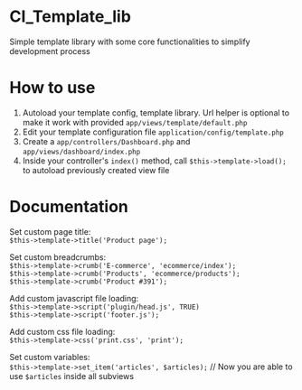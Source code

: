 CI_Template_lib
===============

Simple template library with some core functionalities to simplify development process

How to use
===============
1. Autoload your template config, template library. Url helper is optional to make it work with provided `app/views/template/default.php`
2. Edit your template configuration file `application/config/template.php`
3. Create a `app/controllers/Dashboard.php` and `app/views/dashboard/index.php`
4. Inside your controller's `index()` method, call `$this->template->load();` to autoload previously created view file

Documentation
===============

Set custom page title:<br/>
  `$this->template->title('Product page');`

Set custom breadcrumbs:<br/>
  `$this->template->crumb('E-commerce', 'ecommerce/index');`<br/>
  `$this->template->crumb('Products', 'ecommerce/products');`<br/>
  `$this->template->crumb('Product #391');`

Add custom javascript file loading:<br/>
  `$this->template->script('plugin/head.js', TRUE)`<br/>
  `$this->template->script('footer.js');`

Add custom css file loading:<br/>
  `$this->template->css('print.css', 'print');`
  
Set custom variables:<br/>
  `$this->template->set_item('articles', $articles);` // Now you are able to use `$articles` inside all subviews
